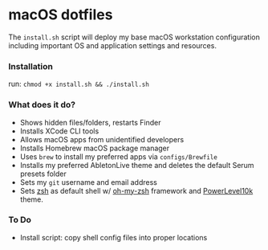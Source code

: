 # macOS dotfiles

The `install.sh` script will deploy my base macOS workstation configuration including important OS and application settings and resources.

### Installation

run: `chmod +x install.sh && ./install.sh`

### What does it do?

- Shows hidden files/folders, restarts Finder
- Installs XCode CLI tools
- Allows macOS apps from unidentified developers
- Installs Homebrew macOS package manager
- Uses `brew` to install my preferred apps via `configs/Brewfile`
- Installs my preferred AbletonLive theme and deletes the default Serum presets folder
- Sets my `git` username and email address
- Sets [zsh](http://zsh.sourceforge.net/) as default shell w/ [oh-my-zsh](https://github.com/robbyrussell/oh-my-zsh) framework and [PowerLevel10k](https://github.com/romkatv/powerlevel10k) theme.

### To Do

- Install script: copy shell config files into proper locations
